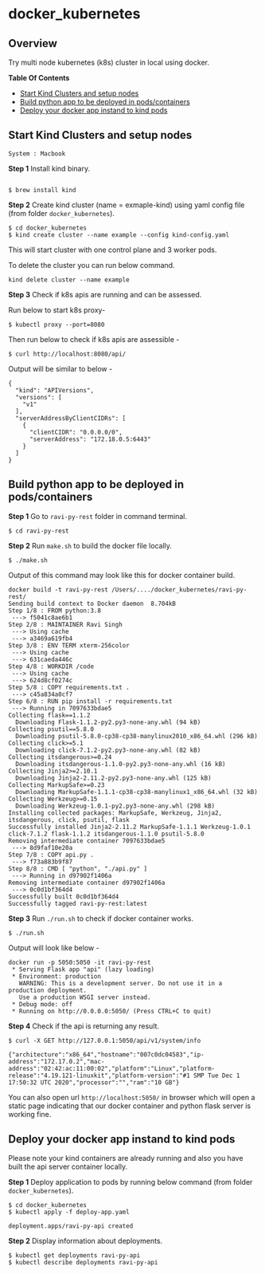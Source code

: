 # docker_kubernetes

## Overview
Try multi node kubernetes (k8s) cluster in local using docker.

**Table Of Contents**
* [Start Kind Clusters and setup nodes](#markdown-kind-cluster)
* [Build python app to be deployed in pods/containers](#markdown-create-docker)
* [Deploy your docker app instand to kind pods](#markdown-deploy-docker-app-to-kind)

<a name="markdown-kind-cluster"></a>
## Start Kind Clusters and setup nodes
`System : Macbook`

**Step 1** Install kind binary.
```

$ brew install kind
```

**Step 2** Create kind cluster (name = exmaple-kind) using yaml config file (from folder `docker_kubernetes`).
```
$ cd docker_kubernetes
$ kind create cluster --name example --config kind-config.yaml
```
This will start cluster with one control plane and 3 worker pods.

To delete the cluster you can run below command.
```
kind delete cluster --name example
```

**Step 3** Check if k8s apis are running and can be assessed.

Run below to start k8s proxy-
```
$ kubectl proxy --port=8080
```

Then run below to check if k8s apis are assessible -
```
$ curl http://localhost:8080/api/
```
Output will be similar to below - 
```
{
  "kind": "APIVersions",
  "versions": [
    "v1"
  ],
  "serverAddressByClientCIDRs": [
    {
      "clientCIDR": "0.0.0.0/0",
      "serverAddress": "172.18.0.5:6443"
    }
  ]
}
```

<a name="markdown-create-docker"></a>
## Build python app to be deployed in pods/containers
**Step 1** Go to `ravi-py-rest` folder in command terminal.
```
$ cd ravi-py-rest
```
**Step 2** Run `make.sh` to build the docker file locally.
```
$ ./make.sh
```
Output of this command may look like this for docker container build.
```
docker build -t ravi-py-rest /Users/..../docker_kubernetes/ravi-py-rest/
Sending build context to Docker daemon  8.704kB
Step 1/8 : FROM python:3.8
 ---> f5041c8ae6b1
Step 2/8 : MAINTAINER Ravi Singh
 ---> Using cache
 ---> a3469a619fb4
Step 3/8 : ENV TERM xterm-256color
 ---> Using cache
 ---> 631caeda446c
Step 4/8 : WORKDIR /code
 ---> Using cache
 ---> 624d8cf0274c
Step 5/8 : COPY requirements.txt .
 ---> c45a834a0cf7
Step 6/8 : RUN pip install -r requirements.txt
 ---> Running in 7097633bdae5
Collecting flask==1.1.2
  Downloading Flask-1.1.2-py2.py3-none-any.whl (94 kB)
Collecting psutil==5.8.0
  Downloading psutil-5.8.0-cp38-cp38-manylinux2010_x86_64.whl (296 kB)
Collecting click>=5.1
  Downloading click-7.1.2-py2.py3-none-any.whl (82 kB)
Collecting itsdangerous>=0.24
  Downloading itsdangerous-1.1.0-py2.py3-none-any.whl (16 kB)
Collecting Jinja2>=2.10.1
  Downloading Jinja2-2.11.2-py2.py3-none-any.whl (125 kB)
Collecting MarkupSafe>=0.23
  Downloading MarkupSafe-1.1.1-cp38-cp38-manylinux1_x86_64.whl (32 kB)
Collecting Werkzeug>=0.15
  Downloading Werkzeug-1.0.1-py2.py3-none-any.whl (298 kB)
Installing collected packages: MarkupSafe, Werkzeug, Jinja2, itsdangerous, click, psutil, flask
Successfully installed Jinja2-2.11.2 MarkupSafe-1.1.1 Werkzeug-1.0.1 click-7.1.2 flask-1.1.2 itsdangerous-1.1.0 psutil-5.8.0
Removing intermediate container 7097633bdae5
 ---> 8d9faf10e20a
Step 7/8 : COPY api.py .
 ---> f73a883b9f87
Step 8/8 : CMD [ "python", "./api.py" ]
 ---> Running in d97902f1406a
Removing intermediate container d97902f1406a
 ---> 0c0d1bf364d4
Successfully built 0c0d1bf364d4
Successfully tagged ravi-py-rest:latest
```
**Step 3** Run `./run.sh` to check if docker container works.
```
$ ./run.sh
```
Output will look like below - 
```
docker run -p 5050:5050 -it ravi-py-rest
 * Serving Flask app "api" (lazy loading)
 * Environment: production
   WARNING: This is a development server. Do not use it in a production deployment.
   Use a production WSGI server instead.
 * Debug mode: off
 * Running on http://0.0.0.0:5050/ (Press CTRL+C to quit)
```
**Step 4** Check if the api is returning any result.
```
$ curl -X GET http://127.0.0.1:5050/api/v1/system/info

{"architecture":"x86_64","hostname":"007c0dc04583","ip-address":"172.17.0.2","mac-address":"02:42:ac:11:00:02","platform":"Linux","platform-release":"4.19.121-linuxkit","platform-version":"#1 SMP Tue Dec 1 17:50:32 UTC 2020","processor":"","ram":"10 GB"}
```

You can also open url `http://localhost:5050/` in browser which will open a static page indicating that our docker container and python flask server is working fine.

<a name="markdown-deploy-docker-app-to-kind"></a>
## Deploy your docker app instand to kind pods

Please note your kind containers are already running and also you have built the api server container locally.

**Step 1** Deploy application to pods by running below command (from folder `docker_kubernetes`).
```
$ cd docker_kubernetes
$ kubectl apply -f deploy-app.yaml

deployment.apps/ravi-py-api created
```

**Step 2** Display information about deployments.
```
$ kubectl get deployments ravi-py-api
$ kubectl describe deployments ravi-py-api
```
